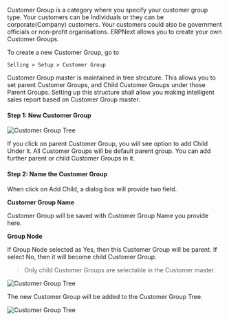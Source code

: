 Customer Group is a category where you specify your customer group type. Your
customers can be Individuals or they can be corporate(Company) customers. Your
customers could also be government officials or non-profit organisations.
ERPNext allows you to create your own Customer Groups.

To create a new Customer Group, go to

`Selling > Setup > Customer Group`

Customer Group master is maintained in tree strcuture. This allows you to set parent Customer Groups, and Child Customer Groups under those Parent Groups. Setting up this structure shall allow you making intelligent sales report based on Customer Group master.

#### Step 1: New Customer Group

![Customer Group Tree](/assets/manual_erpnext_com/old_images/erpnext/Customer-group-add.png)

If you click on parent Customer Group, you will see option to add Child Under it. All Customer Groups will be default parent group. You can add further parent or child Customer Groups in it.

#### Step 2: Name the Customer Group

When click on Add Child, a dialog box will provide two field.

**Customer Group Name**

Customer Group will be saved with Customer Group Name you provide here.

**Group Node**

If Group Node selected as Yes, then this Customer Group will be parent. If select No, then it will become child Customer Group. 

> Only child Customer Groups are selectable in the Customer master.

![Customer Group Tree](/assets/manual_erpnext_com/old_images/erpnext/Customer-group-form.png)

The new Customer Group will be added to the Customer Group Tree.

![Customer Group Tree](/assets/manual_erpnext_com/old_images/erpnext/Customer-group-new.png)